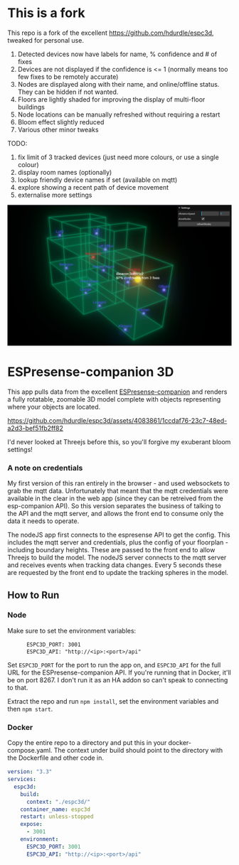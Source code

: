 # This is a fork

This repo is a fork of the excellent https://github.com/hdurdle/espc3d, tweaked for personal use.

1. Detected devices now have labels for name, % confidence and # of fixes
2. Devices are not displayed if the confidence is <= 1 (normally means too few fixes to be remotely accurate)
3. Nodes are displayed along with their name, and online/offline status. They can be hidden if not wanted.
4. Floors are lightly shaded for improving the display of multi-floor buildings
5. Node locations can be manually refreshed without requiring a restart
6. Bloom effect slightly reduced
7. Various other minor tweaks

TODO: 
1. fix limit of 3 tracked devices (just need more colours, or use a single colour)
2. display room names (optionally)
3. lookup friendly device names if set (available on mqtt)
4. explore showing a recent path of device movement
5. externalise more settings

![Screenshot](https://github.com/leccelecce/espc3d/blob/c6d1827d9015080aff41afdb0749c1ebeae6fc2b/screenshot.png)

# ESPresense-companion 3D

This app pulls data from the excellent [ESPresense-companion](https://github.com/ESPresense/ESPresense-companion) and renders a fully rotatable, zoomable 3D model complete with objects representing where your objects are located.

https://github.com/hdurdle/espc3d/assets/4083861/1ccdaf76-23c7-48ed-a2d3-bef51fb2ff82

I'd never looked at Threejs before this, so you'll forgive my exuberant bloom settings!

### A note on credentials

My first version of this ran entirely in the browser - and used websockets to grab the mqtt data. Unfortunately that meant that the mqtt credentials were available in the clear in the web app (since they can be retreived from the esp-companion API). So this version separates the business of talking to the API and the mqtt server, and allows the front end to consume only the data it needs to operate.

The nodeJS app first connects to the espresense API to get the config. This includes the mqtt server and credentials, plus the config of your floorplan - including boundary heights. These are passed to the front end to allow Threejs to build the model. The nodeJS server connects to the mqtt server and receives events when tracking data changes. Every 5 seconds these are requested by the front end to update the tracking spheres in the model.

## How to Run

### Node

Make sure to set the environment variables:

```
      ESPC3D_PORT: 3001
      ESPC3D_API: "http://<ip>:<port>/api"
```

Set `ESPC3D_PORT` for the port to run the app on, and `ESPC3D_API` for the full URL for the ESPresense-companion API. If you're running that in Docker, it'll be on port 8267. I don't run it as an HA addon so can't speak to connecting to that.

Extract the repo and run `npm install`, set the environment variables and then `npm start`.

### Docker

Copy the entire repo to a directory and put this in your docker-compose.yaml. The context under build should point to the directory with the Dockerfile and other code in.

```yaml
version: "3.3"
services:
  espc3d:
    build:
      context: "./espc3d/"
    container_name: espc3d
    restart: unless-stopped
    expose:
      - 3001
    environment:
      ESPC3D_PORT: 3001
      ESPC3D_API: "http://<ip>:<port>/api"
```

